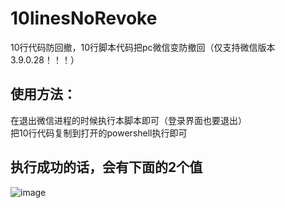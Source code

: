 # 10linesNoRevoke
10行代码防回撤，10行脚本代码把pc微信变防撤回（仅支持微信版本3.9.0.28！！！）
## 使用方法：
在退出微信进程的时候执行本脚本即可（登录界面也要退出）  
把10行代码复制到打开的powershell执行即可  
    
      

## 执行成功的话，会有下面的2个值
![image](https://user-images.githubusercontent.com/50006539/225555345-4896efa0-d24f-42e4-9fa2-e0ac52c5e687.png)
